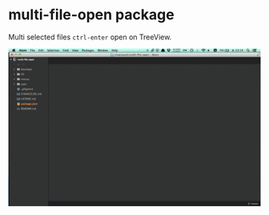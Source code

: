 # multi-file-open package

Multi selected files `ctrl-enter` open on TreeView.

![A screenshot of your spankin' package](./readme.gif)
